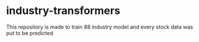 # industry-transformers
This repository is made to train 88 industry model and every stock data was put to be predicted
